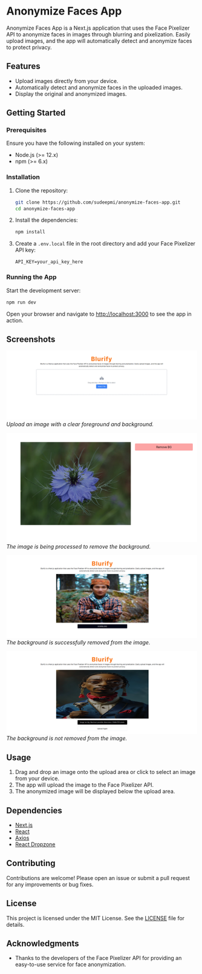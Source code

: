 # Anonymize Faces App

Anonymize Faces App is a Next.js application that uses the Face Pixelizer API to anonymize faces in images through blurring and pixelization. Easily upload images, and the app will automatically detect and anonymize faces to protect privacy.

## Features

- Upload images directly from your device.
- Automatically detect and anonymize faces in the uploaded images.
- Display the original and anonymized images.

## Getting Started

### Prerequisites

Ensure you have the following installed on your system:

- Node.js (>= 12.x)
- npm (>= 6.x)

### Installation

1. Clone the repository:

   ```bash
   git clone https://github.com/sudeepmi/anonymize-faces-app.git
   cd anonymize-faces-app
   ```

2. Install the dependencies:

   ```bash
   npm install
   ```

3. Create a `.env.local` file in the root directory and add your Face Pixelizer API key:

   ```env
   API_KEY=your_api_key_here
   ```

### Running the App

Start the development server:

```bash
npm run dev
```

Open your browser and navigate to [http://localhost:3000](http://localhost:3000) to see the app in action.

## Screenshots

![Upload Screen](./screenshots/main.png)
*Upload an image with a clear foreground and background.*

![Processing Screen](./screenshots/processing.png)
*The image is being processed to remove the background.*

![Result Screen](./screenshots/result.png)
*The background is successfully removed from the image.*

![Error Screen](./screenshots/error.png)
*The background is not removed from the image.*

## Usage

1. Drag and drop an image onto the upload area or click to select an image from your device.
2. The app will upload the image to the Face Pixelizer API.
3. The anonymized image will be displayed below the upload area.

## Dependencies

- [Next.js](https://nextjs.org/)
- [React](https://reactjs.org/)
- [Axios](https://github.com/axios/axios)
- [React Dropzone](https://react-dropzone.js.org/)

## Contributing

Contributions are welcome! Please open an issue or submit a pull request for any improvements or bug fixes.

## License

This project is licensed under the MIT License. See the [LICENSE](LICENSE) file for details.

## Acknowledgments

- Thanks to the developers of the Face Pixelizer API for providing an easy-to-use service for face anonymization.

